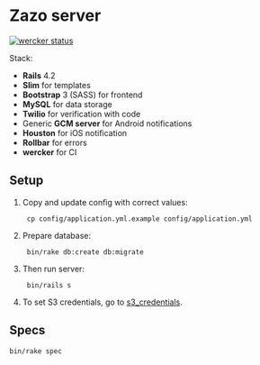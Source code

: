 Zazo server
===========

[![wercker status](https://app.wercker.com/status/18a4af7080985e14f7b9d7b591e75933/m "wercker status")](https://app.wercker.com/project/bykey/18a4af7080985e14f7b9d7b591e75933)

Stack:

* **Rails** 4.2
* **Slim** for templates
* **Bootstrap** 3 (SASS) for frontend
* **MySQL** for data storage
* **Twilio** for verification with code
* Generic **GCM server** for Android notifications
* **Houston** for iOS notification
* **Rollbar** for errors
* **wercker** for CI

## Setup

1. Copy and update config with correct values:

        cp config/application.yml.example config/application.yml

2. Prepare database:

        bin/rake db:create db:migrate

3. Then run server:

        bin/rails s

4. To set S3 credentials, go to [s3_credentials](http://localhost:3000/s3_credentials).

## Specs

    bin/rake spec